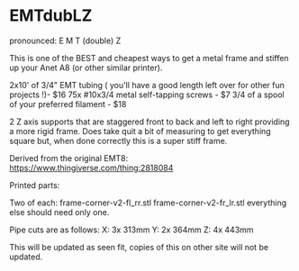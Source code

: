 # EMTdubLZ

pronounced: E M T (double) Z

This is one of the BEST and cheapest ways to get a metal frame and stiffen up your Anet A8 (or other similar printer).

2x10' of 3/4" EMT tubing ( you'll have a good length left over for other fun projects !)- $16
75x #10x3/4 metal self-tapping screws - $7
3/4 of a spool of your preferred filament - $18

2 Z axis supports that are staggered front to back and left to right providing a more rigid frame. Does take quit a bit of measuring to get everything square but, when done correctly this is a super stiff frame.

Derived from the original EMT8: https://www.thingiverse.com/thing:2818084

Printed parts:

Two of each:
frame-corner-v2-fl_rr.stl
frame-corner-v2-fr_lr.stl 
everything else should need only one.

Pipe cuts are as follows:
X: 3x 313mm
Y: 2x 364mm
Z: 4x 443mm

This will be updated as seen fit, copies of this on other site will not be updated.
